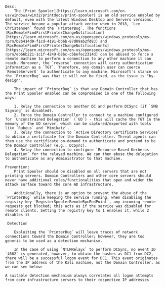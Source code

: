 	Desc:
		The [Print Spooler](https://learn.microsoft.com/en-us/windows/win32/printdocs/print-spooler) is an old service enabled by default, even with the latest Windows Desktop and Servers versions. The service became a popular attack vector when in 2018, `Lee Christensen` found the `PrinterBug`. The functions [RpcRemoteFindFirstPrinterChangeNotification](https://learn.microsoft.com/en-us/openspecs/windows_protocols/ms-rprn/b8b414d9-f1cd-4191-bb6b-87d09ab2fd83) and [RpcRemoteFindFirstPrinterChangeNotificationEx](https://learn.microsoft.com/en-us/openspecs/windows_protocols/ms-rprn/eb66b221-1c1f-4249-b8bc-c5befec2314d) can be abused to force a remote machine to perform a connection to any other machine it can reach. Moreover, the `reverse` connection will carry authentication information as a `TGT`. Therefore, any domain user can coerce `RemoteServer$` to authenticate to any machine. Microsoft's stance on the `PrinterBug` was that it will not be fixed, as the issue is "by-design".
		
		The impact of `PrinterBug` is that any Domain Controller that has the Print Spooler enabled can be compromised in one of the following ways:
		
		1. Relay the connection to another DC and perform DCSync (if `SMB Signing` is disabled).
		2. Force the Domain Controller to connect to a machine configured for `Unconstrained Delegation` (`UD`) - this will cache the TGT in the memory of the UD server, which can be captured/exported with tools like `Rubeus` and `Mimikatz`.
		3. Relay the connection to `Active Directory Certificate Services` to obtain a certificate for the Domain Controller. Threat agents can then use the certificate on-demand to authenticate and pretend to be the Domain Controller (e.g., DCSync).
		4. Relay the connection to configure `Resource-Based Kerberos Delegation` for the relayed machine. We can then abuse the delegation to authenticate as any Administrator to that machine.
		
	Prevention:	
		Print Spooler should be disabled on all servers that are not printing servers. Domain Controllers and other core servers should never have additional roles/functionalities that open and widen the attack surface toward the core AD infrastructure.
		
		Additionally, there is an option to prevent the abuse of the `PrinterBug` while keeping the service running: when disabling the registry key `RegisterSpoolerRemoteRpcEndPoint`, any incoming remote requests get blocked; this acts as if the service was disabled for remote clients. Setting the registry key to 1 enables it, while 2 disables it

	 Detection

		Exploiting the `PrinterBug` will leave traces of network connections toward the Domain Controller; however, they are too generic to be used as a detection mechanism.
		
		In the case of using `NTLMRelayx` to perform DCSync, no event ID `4662` is generated, however, to obtain the hashes as DC1 from DC2, there will be a successful logon event for DC1. This event originates from the IP address of the Kali machine, not the Domain Controller, as we can see below:

	A suitable detection mechanism always correlates all logon attempts from core infrastructure servers to their respective IP addresses